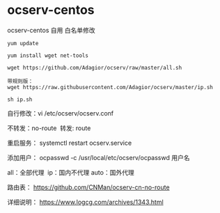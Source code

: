 # ocserv-centos
ocserv-centos 自用
白名单修改
```
yum update

yum install wget net-tools

wget https://github.com/Adagior/ocserv/raw/master/all.sh

带规则版：
wget https://raw.githubusercontent.com/Adagior/ocserv/master/ip.sh

sh ip.sh
```
自行修改：vi /etc/ocserv/ocserv.conf

不转发：no-route  转发: route

重启服务： systemctl restart ocserv.service

添加用户： ocpasswd -c /usr/local/etc/ocserv/ocpasswd 用户名


all：全部代理  ip：国内不代理 auto：国外代理

路由表：
https://github.com/CNMan/ocserv-cn-no-route

详细说明：
https://www.logcg.com/archives/1343.html
